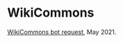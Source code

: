 # WikiCommons
[WikiCommons bot request](https://commons.wikimedia.org/wiki/Commons:Bots/Work_requests#Editing_metadata_on_Images_from_Auckland_Museum), May 2021.
